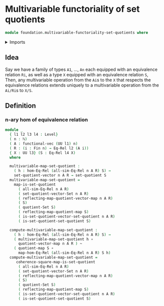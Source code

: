 # Multivariable functoriality of set quotients

```agda
module foundation.multivariable-functoriality-set-quotients where
```

<details><summary>Imports</summary>

```agda
open import elementary-number-theory.natural-numbers

open import foundation.functions
open import foundation.functoriality-set-quotients
open import foundation.homotopies
open import foundation.set-quotients
open import foundation.universe-levels
open import foundation.vectors-set-quotients

open import foundation-core.equivalence-relations
open import foundation-core.equivalences

open import linear-algebra.vectors

open import univalent-combinatorics.standard-finite-types
```

</details>

## Idea

Say we have a family of types `A1`, ..., `An` each equipped with an equivalence
relation `Ri`, as well as a type `X` equipped with an equivalence relation `S`,
Then, any multivariable operation from the `Ai`s to the `X` that respects the
equivalence relations extends uniquely to a multivariable operation from the
`Ai/Ri`s to `X/S`.

## Definition

### n-ary hom of equivalence relation

```agda
module _
  { l1 l2 l3 l4 : Level}
  ( n : ℕ)
  ( A : functional-vec (UU l1) n)
  ( R : (i : Fin n) → Eq-Rel l2 (A i))
  { X : UU l3} (S : Eq-Rel l4 X)
  where

  multivariable-map-set-quotient :
    ( h : hom-Eq-Rel (all-sim-Eq-Rel n A R) S) →
    set-quotient-vector n A R → set-quotient S
  multivariable-map-set-quotient =
    map-is-set-quotient
      ( all-sim-Eq-Rel n A R)
      ( set-quotient-vector-Set n A R)
      ( reflecting-map-quotient-vector-map n A R)
      ( S)
      ( quotient-Set S)
      ( reflecting-map-quotient-map S)
      ( is-set-quotient-vector-set-quotient n A R)
      ( is-set-quotient-set-quotient S)

  compute-multivariable-map-set-quotient :
    ( h : hom-Eq-Rel (all-sim-Eq-Rel n A R) S) →
    ( multivariable-map-set-quotient h ∘
      quotient-vector-map n A R ) ~
    ( quotient-map S ∘
      map-hom-Eq-Rel (all-sim-Eq-Rel n A R) S h)
  compute-multivariable-map-set-quotient =
     coherence-square-map-is-set-quotient
      ( all-sim-Eq-Rel n A R)
      ( set-quotient-vector-Set n A R)
      ( reflecting-map-quotient-vector-map n A R)
      ( S)
      ( quotient-Set S)
      ( reflecting-map-quotient-map S)
      ( is-set-quotient-vector-set-quotient n A R)
      ( is-set-quotient-set-quotient S)
```
